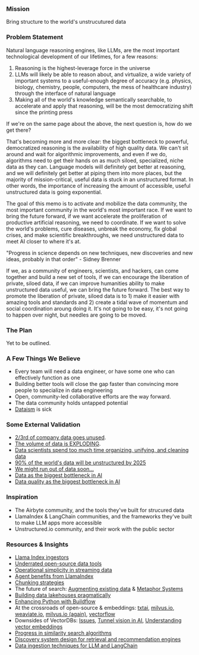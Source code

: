 ### Mission
Bring structure to the world's unstrucutured data

### Problem Statement
Natural language reasoning engines, like LLMs, are the most important technological development of our lifetimes, for a few reasons:

1) Reasoning is the highest-leverage force in the universe
2) LLMs will likely be able to reason about, and virtualize, a wide variety of important systems to a useful-enough degree of accuracy (e.g. physics, biology, chemistry, people, computers, the mess of healthcare industry) through the interface of natural language
3) Making all of the world's knowledge semantically searchable, to accelerate and apply that reasoning, will be the most democratizing shift since the printing press 

If we're on the same page about the above, the next question is, how do we get there?

That's becoming more and more clear: the biggest bottleneck to powerful, democratized reasoning is the availability of high quality data. We can't sit around and wait for algorithmic improvements, and even if we do, algorithms need to get their hands on as much siloed, specialized, niche data as they can. Language models will definitely get better at reasoning, and we will definitely get better at piping them into more places, but the majority of mission-critical, useful data is stuck in an unstructured format. In other words, the importance of increasing the amount of accessible, useful unstructured data is going exponential.

The goal of this memo is to activate and mobilize the data community, the most important community in the world's most important race. If we want to bring the future forward, if we want accelerate the proliferation of productive artificial reasoning, we need to coordinate. If we want to solve the world's problems, cure diseases, unbreak the economy, fix global crises, and make scientific breakthroughs, we need unstructured data to meet AI closer to where it's at.

"Progress in science depends on new techniques, new discoveries and new ideas, probably in that order" - Sidney Brenner

If we, as a community of engineers, scientists, and hackers, can come together and build a new set of tools, if we can encourage the liberation of private, siloed data, if we can improve humanities ability to make unstructured data useful, we can bring the future forward. The best way to promote the liberation of private, siloed data is to 1) make it easier with amazing tools and standards and 2) create a tidal wave of momentum and social coordination aroung doing it. It's not going to be easy, it's not going to happen over night, but needles are going to be moved. 


### The Plan
Yet to be outlined.


### A Few Things We Believe
- Every team will need a data engineer, or have some one who can effectively function as one
- Building better tools will close the gap faster than convincing more people to specialize in data engineering
- Open, community-led collaborative efforts are the way forward.
- The data community holds untapped potential
- [Dataism](https://en.wikipedia.org/wiki/Dataism#:~:text=Dataism%20is%20a%20term%20that,New%20York%20Times%20in%202013) is sick

### Some External Validation
- [2/3rd of company data goes unused](https://www.frontier-enterprise.com/two-thirds-of-data-available-to-firms-goes-unused/).
- [The volume of data is EXPLODING](https://www.researchgate.net/publication/309393428_Unstructured_Data_an_overview_of_the_data_of_Big_Data).
- [Data scientists spend too much time organizing, unifying, and cleaning data](https://www.forbes.com/sites/gilpress/2016/03/23/data-preparation-most-time-consuming-least-enjoyable-data-science-task-survey-says/?sh=28e1f5556f63)
- [90% of the world's data will be unstructured by 2025](https://mitsloan.mit.edu/ideas-made-to-matter/tapping-power-unstructured-data)
- [We might run out of data soon...](https://arxiv.org/pdf/2211.04325.pdf)
- [Data as the biggest bottleneck in AI](https://medium.com/nevermined-io/data-will-become-the-bottleneck-for-ai-how-ironic-ebaaca11db73)
- [Data quality as the biggest bottleneck in AI](https://www.forbes.com/sites/forbestechcouncil/2023/02/01/data-quality-the-real-bottleneck-in-ai-adoption/?sh=75b93c3f1022)

### Inspiration
- The Airbyte community, and the tools they've built for strucured data
- LlamaIndex & LangChain communities, and the frameworks they've built to make LLM apps more accessible
- Unstructured.io community, and their work with the public sector

### Resources & Insights
- [Llama Index ingestors](https://github.com/jerryjliu/llama_index)
- [Underrated open-source data tools](https://www.reddit.com/r/dataengineering/comments/15vvudm/underrated_open_source_data_tools/)
- [Operational simplicity in streaming data](https://github.com/benthosdev/benthos)
- [Agent benefits from LlamaIndex](https://gpt-index.readthedocs.io/en/latest/core_modules/agent_modules/agents/root.html)
- [Chunking strategies](https://docs.sweep.dev/blogs/chunking-2m-files)
- The future of search: [Augmenting existing data](https://www.accenture.com/us-en/services/applied-intelligence/search-content-analytics-content-connectors) & [Metaphor Systems](https://platform.metaphor.systems/)
- [Building data lakehouses pragmatically](https://arxiv.org/pdf/2308.05368.pdf)
- [Enhancing Python with Buildflow](https://www.buildflow.dev/docs/overview)
- At the crossroads of open-source & embeddings: [txtai](https://github.com/neuml/txtai), [milvus.io](https://github.com/milvus-io/milvus), [weaviate.io](https://weaviate.io/), [milvus.io (again)](https://milvus.io/), [vectorflow](https://github.com/dgarnitz/vectorflow)
- Downsides of VectorDBs: [Issues](https://medium.com/@don-lim/known-issues-of-vector-based-database-for-ai-ae44a2b0198c), [Tunnel vision in AI](https://colinharman.substack.com/p/beware-tunnel-vision-in-ai-retrieval?utm_source=profile&utm_medium=reader2), [Understanding vector embeddings](https://blog.lancedb.com/why-dataframe-libraries-need-to-understand-vector-embeddings-291343efd5c8)
- [Progress in similarity search algorithms](https://ann-benchmarks.com/index.html)
- [Discovery system design for retrieval and recommendation engines](https://applyingml.com/resources/discovery-system-design/)
- [Data ingestion techniques for LLM and LangChain](https://medium.com/@meta_heuristic/3-must-have-techniques-for-data-ingestion-into-llm-and-langchain-1cd751477be)
